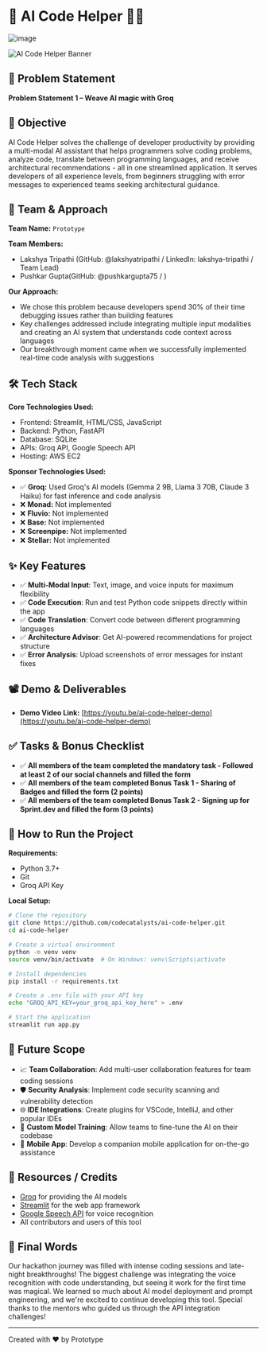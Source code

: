 # 🚀 AI Code Helper 🧑‍💻
![image](https://github.com/user-attachments/assets/a8b6e5ef-1f41-4857-bb0b-33174cc2d3fe)

![AI Code Helper Banner](https://via.placeholder.com/800x200?text=AI+Code+Helper)

## 📌 Problem Statement
**Problem Statement 1 –  Weave AI magic with Groq**

## 🎯 Objective
AI Code Helper solves the challenge of developer productivity by providing a multi-modal AI assistant that helps programmers solve coding problems, analyze code, translate between programming languages, and receive architectural recommendations - all in one streamlined application. It serves developers of all experience levels, from beginners struggling with error messages to experienced teams seeking architectural guidance.

## 🧠 Team & Approach

**Team Name:**
`Prototype`

**Team Members:**
* Lakshya Tripathi (GitHub: @lakshyatripathi / LinkedIn: lakshya-tripathi / Team Lead)
* Pushkar Gupta(GitHub: @pushkargupta75 / )


**Our Approach:**
* We chose this problem because developers spend 30% of their time debugging issues rather than building features
* Key challenges addressed include integrating multiple input modalities and creating an AI system that understands code context across languages
* Our breakthrough moment came when we successfully implemented real-time code analysis with suggestions

## 🛠️ Tech Stack

**Core Technologies Used:**
* Frontend: Streamlit, HTML/CSS, JavaScript
* Backend: Python, FastAPI
* Database: SQLite
* APIs: Groq API, Google Speech API
* Hosting: AWS EC2

**Sponsor Technologies Used:**
* ✅ **Groq:** Used Groq's AI models (Gemma 2 9B, Llama 3 70B, Claude 3 Haiku) for fast inference and code analysis
* ❌ **Monad:** Not implemented
* ❌ **Fluvio:** Not implemented
* ❌ **Base:** Not implemented
* ❌ **Screenpipe:** Not implemented
* ❌ **Stellar:** Not implemented

## ✨ Key Features

* ✅ **Multi-Modal Input**: Text, image, and voice inputs for maximum flexibility
* ✅ **Code Execution**: Run and test Python code snippets directly within the app
* ✅ **Code Translation**: Convert code between different programming languages
* ✅ **Architecture Advisor**: Get AI-powered recommendations for project structure
* ✅ **Error Analysis**: Upload screenshots of error messages for instant fixes

## 📽️ Demo & Deliverables
* **Demo Video Link:** [https://youtu.be/ai-code-helper-demo](https://youtu.be/ai-code-helper-demo)


## ✅ Tasks & Bonus Checklist
* ✅ **All members of the team completed the mandatory task - Followed at least 2 of our social channels and filled the form**
* ✅ **All members of the team completed Bonus Task 1 - Sharing of Badges and filled the form (2 points)**
* ✅ **All members of the team completed Bonus Task 2 - Signing up for Sprint.dev and filled the form (3 points)**

## 🧪 How to Run the Project

**Requirements:**
* Python 3.7+
* Git
* Groq API Key

**Local Setup:**

```bash
# Clone the repository
git clone https://github.com/codecatalysts/ai-code-helper.git
cd ai-code-helper

# Create a virtual environment
python -m venv venv
source venv/bin/activate  # On Windows: venv\Scripts\activate

# Install dependencies
pip install -r requirements.txt

# Create a .env file with your API key
echo "GROQ_API_KEY=your_groq_api_key_here" > .env

# Start the application
streamlit run app.py
```

## 🧬 Future Scope
* 📈 **Team Collaboration**: Add multi-user collaboration features for team coding sessions
* 🛡️ **Security Analysis**: Implement code security scanning and vulnerability detection
* 🌐 **IDE Integrations**: Create plugins for VSCode, IntelliJ, and other popular IDEs
* 🤖 **Custom Model Training**: Allow teams to fine-tune the AI on their codebase
* 📱 **Mobile App**: Develop a companion mobile application for on-the-go assistance

## 📎 Resources / Credits
* [Groq](https://groq.com/) for providing the AI models
* [Streamlit](https://streamlit.io/) for the web app framework
* [Google Speech API](https://cloud.google.com/speech-to-text) for voice recognition
* All contributors and users of this tool

## 🏁 Final Words
Our hackathon journey was filled with intense coding sessions and late-night breakthroughs! The biggest challenge was integrating the voice recognition with code understanding, but seeing it work for the first time was magical. We learned so much about AI model deployment and prompt engineering, and we're excited to continue developing this tool. Special thanks to the mentors who guided us through the API integration challenges!

---

Created with ❤️ by Prototype
